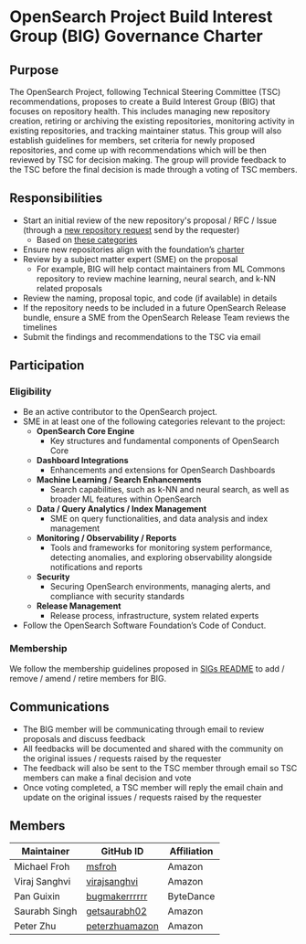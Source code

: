 # OpenSearch Project Build Interest Group (BIG) Governance Charter

## Purpose

The OpenSearch Project, following Technical Steering Committee (TSC) recommendations, proposes to create a Build Interest Group (BIG) that focuses on repository health. This includes managing new repository creation, retiring or archiving the existing repositories, monitoring activity in existing repositories, and tracking maintainer status. This group will also establish guidelines for members, set criteria for newly proposed repositories, and come up with recommendations which will be then reviewed by TSC for decision making. The group will provide feedback to the TSC before the final decision is made through a voting of TSC members.

## Responsibilities

* Start an initial review of the new repository's proposal / RFC / Issue (through a [new repository request](https://github.com/opensearch-project/.github/issues/new?template=REPOSITORY_REQUEST_TEMPLATE.yaml) send by the requester)
  * Based on [these categories](https://github.com/opensearch-project/.github/issues/296)
* Ensure new repositories align with the foundation’s [charter](https://foundation.opensearch.org/assets/media/OpenSearch%20Project%20Technical%20Charter%20Final%209-13-2024.docx.pdf)
* Review by a subject matter expert (SME) on the proposal
  * For example, BIG will help contact maintainers from ML Commons repository to review machine learning, neural search, and k-NN related proposals
* Review the naming, proposal topic, and code (if available) in details
* If the repository needs to be included in a future OpenSearch Release bundle, ensure a SME from the OpenSearch Release Team reviews the timelines
* Submit the findings and recommendations to the TSC via email

## Participation

### Eligibility

* Be an active contributor to the OpenSearch project.
* SME in at least one of the following categories relevant to the project:
  * **OpenSearch Core Engine**
    * Key structures and fundamental components of OpenSearch Core
  * **Dashboard Integrations**
    * Enhancements and extensions for OpenSearch Dashboards 
  * **Machine Learning / Search Enhancements**
    * Search capabilities, such as k-NN and neural search, as well as broader ML features within OpenSearch
  * **Data / Query Analytics / Index Management**
    * SME on query functionalities, and data analysis and index management
  * **Monitoring / Observability / Reports**
    * Tools and frameworks for monitoring system performance, detecting anomalies, and exploring observability alongside notifications and reports
  * **Security**
    * Securing OpenSearch environments, managing alerts, and compliance with security standards
  * **Release Management**
    * Release process, infrastructure, system related experts
* Follow the OpenSearch Software Foundation’s Code of Conduct.

### Membership

We follow the membership guidelines proposed in [SIGs README](README.md) to add / remove / amend / retire members for BIG.

## Communications

* The BIG member will be communicating through email to review proposals and discuss feedback
* All feedbacks will be documented and shared with the community on the original issues / requests raised by the requester
* The feedback will also be sent to the TSC member through email so TSC members can make a final decision and vote
* Once voting completed, a TSC member will reply the email chain and update on the original issues / requests raised by the requester

## Members
| Maintainer         | GitHub ID                                               | Affiliation |
| ------------------ | ------------------------------------------------------- | ----------- |
| Michael Froh       | [msfroh](https://github.com/msfroh)                     | Amazon      |
| Viraj Sanghvi      | [virajsanghvi](https://github.com/virajsanghvi)         | Amazon      |
| Pan Guixin         | [bugmakerrrrrr](https://github.com/bugmakerrrrrr)       | ByteDance   |
| Saurabh Singh      | [getsaurabh02](https://github.com/getsaurabh02)         | Amazon      |
| Peter Zhu          | [peterzhuamazon](https://github.com/peterzhuamazon)     | Amazon      |
